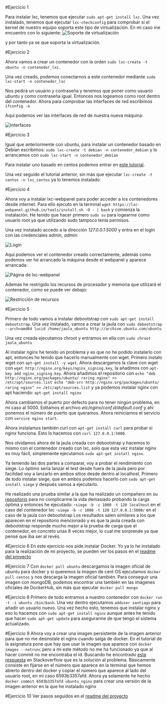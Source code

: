 #Ejercicio 1

Para instalar lxc, tenemos que ejecutar `sudo apt-get install lxc`. Una vez instalado, tenemos que ejecutar `lxc-checkconfig` para comprobar si el kernel de nuestro equipo soporta este tipo de virtualización. En mi caso me encuentro con lo siguiente:
![Soporte de virtualización](http://i864.photobucket.com/albums/ab201/Santiago_de_Diego/Captura%20de%20pantalla%20de%202015-11-20%20105352_zps8kded4gf.png)

y por tanto ya se que soporta la virtualización.

#Ejercicio 2

Ahora vamos a crear un contenedor con la orden `sudo lxc-create -t ubuntu -n contenedor_lxc`.

Una vez creado, podemos conectarnos a este contenedor mediante `sudo lxc-start -n contenedor_lxc`

Nos pedirá un usuario y contraseña y tenemos que poner como usuario *ubuntu* y como contraseña igual. Entonces nos logeamos como root dentro del contenedor. Ahora para comprobar las interfaces de red escribimos `ifconfig -a`

Aquí podemos ver las interfaces de red de nuestra nueva máquina:

![Interfaces](http://i864.photobucket.com/albums/ab201/Santiago_de_Diego/Captura%20de%20pantalla%20de%202015-11-20%20121549_zpsemfqx1zc.png)

#Ejercicio 3

Igual que anteriormente con ubuntu, para instalar un contenedor basado en Debian escribimos: `sudo lxc-create -t debian -n contenedor_debian` y lo arrancamos con `sudo lxc-start -n contenedor_debian`

Para instalar uno basado en centos podemos entrar en [este tutorial](http://www.bonusbits.com/wiki/HowTo:Setup_CentOS_LXC_Container_on_Ubuntu).

Una vez seguido el tutorial anterior, sin más que ejecutar `lxc-create -t centos -n lxc_centos` ya lo tenemos instalado.


#Ejercicio 4

Ahora voy a instalar lxc-webpanel para poder acceder a los contenedores desde internet. Para ello ejecuto en la terminal `wget https://lxc-webpanel.github.io/tools/install.sh -O - | bash` y comienza la instalación. He tenido que hacer primero `sudo su` para logearme como usuario root ya que utilizando sudo tampoco tenía permisos.

Una vez instalado accedo a la dirección *127.0.0.1:5000* y entra en el login con las credenciales *admin*, *admin*:

![Login](http://i864.photobucket.com/albums/ab201/Santiago_de_Diego/panel_login_zpshmujasiy.png)

Aquí podemos ver el contenedor creado correctamente, además como podemos ver he arrancado la máquina desde el webpanel y aparece arrancada:

![Página de lxc-webpanel](http://i864.photobucket.com/albums/ab201/Santiago_de_Diego/webpanel_zpszwg3ak6b.png)

Además he restrigido los recursos de procesador y memoria que utilizará el contenedor, como se puede ver debajo:

![Restricción de recursos](http://i864.photobucket.com/albums/ab201/Santiago_de_Diego/restriccion_zps0vqiowda.png)

#Ejercicio 5

Primero de todo vamos a instalar debootstrap con `sudo apt-get install debootstrap`. Una vez instalado, vamos a crear la jaula con `sudo debootstrap --arch=amd64 lucid /home/jaula_ubuntu http://archive.ubuntu.com/ubuntu`

Una vez creada ejecutamos chroot y entramos en ella con `sudo chroot jaula_ubuntu`

Al instalar nginx he tenido un problema y es que no he podido instalarlo con apt, entonces he tenido que hacerlo manualmente con wget. Primero instalo wget con `apt-get install -y wget`. Ahora descargamos la clave con wget con `wget http://nginx.org/keys/nginx_signing.key`, la añadimos con `apt-key add nginx_signing.key`. Ahora añadimos el repositorio con `echo "deb http://nginx.org/packages/ubuntu/ raring nginx" >> /etc/apt/sources.list echo "deb-src http://nginx.org/packages/ubuntu/ raring nginx" >> /etc/apt/sources.list` y ya podemos instalar nginx con apt haciendo: `apt-get install nginx`

Ahora cambiamos el puerto por defecto para no tener ningún problema, en mi caso al 5000. Editamos el archivo *etc/nginx/conf.d/dafault.conf* y ahí ponemos el número de puerto que queramos. Ahora reiniciamos el servicio con `service nginx start`.

Ahora instalamos también curl con `apt-get install curl` para probar si nginx funciona. Esto lo hacemos con `curl 127.0.0.1:5000`.

Nos olvidamos ahora de la jaula creada con debootstrap y hacemos lo mismo con el contenedor creado con lxc, solo que esta vez instalar nginx es muy fácil, simplemente ejecutamos `sudo apt-get install nginx`.

Ya teniendo las dos partes a comparar, voy a probar el rendimiento con siege. Lo óptimo sería lanzar el test desde fuera de la jaula pero por facilidad voy a lanzarlo en ambos sitios desde dentro al localhost. Primero de todo instalar siege, que en ambos podemos hacerlo con `sudo apt-get install siege` y después vamos a ejecutarlo.

He realizado una prueba similar a la que ha realizado un compañero en su [repositorio](https://github.com/santidediego/IV-2015-16/blob/master/ejercicios/RafaelLachicaGarrido/Tema4.md) para no complicarme la vida demasiado probando la carga óptima y entonces he ejecutado:
        -`siege -b -c 1000 -t 120 localhost` en el caso del contenedor lxc
	-`siege -b -c 1000 -t 120 127.0.0.1:5000/` en el caso de la jaula con debootstrap
Los resultados salen similares a los que aparecen en el repositorio mencionado y es que la jaula creada con debootstrap responde mucho mejor a la prueba de carga que el contenedor, en concreto unas 8 veces mejor, lo cual me sorprende ya que pensé que iba ser al revés.

#Ejercicio 6
En este ejercicio nos pide instalar Docker. Yo ya lo he instalado para la realización de mi proyecto, se pueden ver los pasos en el [readme del proyecto](https://github.com/santidediego/Landscapes/blob/master/README.md)

#Ejercicio 7
Con `docker pull ubuntu` descargamos la imagen oficial de ubuntu para docker y si queremos la imagen de cent OS ejecutamos `docker pull centos` y nos descarga la imagen oficial también. Para conseguir una imagen con mongoDB, podemos encontrar una también en las imágenes oficiales de DockerHub, sin más que ejecutar `docker pull mongo`

#Ejercicio 8
Primero de todo entramos a nuestro contenedor con `docker run -t -i ubuntu /bin/bash`. Una vez dentro  ejecutamos `adduser santiago` para añadir un usuario nuevo. Una vez hecho esto, tenemos que instalar nginx y eso lo hacemos con `sudo apt-get install nginx` aunque antes he tenido que hacer `sudo apt-get update` para asegurarme de que tengo el sistema actualizado.

#Ejercicio 9
Ahora voy a crear una imagen persistente de la imagen anterior para que no me desinstale el nginx cuando salga de docker. En el tutorial de la asignatura pone que hay que usar la imagen que aparece con `docker images --notrunc` pero a mi este método no me ha funcionado ya que al hacer commit no me encontraba el id. Buscando he encontrado [esta respuesta](http://stackoverflow.com/questions/30541703/docker-commit-fails-with-no-such-id) en Stackoverflow que es la  solución al problema. Básicamente consiste en fijarse en el número que aparece en la terminal que hemos abierto dentro del docker y copiar el número que aparece al lado del usuario root, en mi caso 6593b3357afd. Ahora ya solamente he hecho `docker commit 6593b3357afd ubuntu_nginx` para crear una versión de la imagen anterior en la que he instalado nginx

#Ejercicio 10
Ver pasos seguidos en el [readme del proyecto](https://github.com/santidediego/Landscapes/blob/master/README.md)
